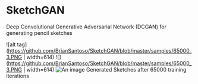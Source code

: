# SketchGAN
Deep Convolutional Generative Adversarial Network (DCGAN) for generating pencil sketches

![alt tag](https://github.com/BrianSantoso/SketchGAN/blob/master/samples/65000_3.PNG | width=614)
![](https://github.com/BrianSantoso/SketchGAN/blob/master/samples/65000_3.PNG | width=614)
![An image](https://github.com/BrianSantoso/SketchGAN/blob/master/samples/65000_3.PNG) <!-- .element height="50%" width="50%" -->
Generated Sketches after 65000 training iterations
